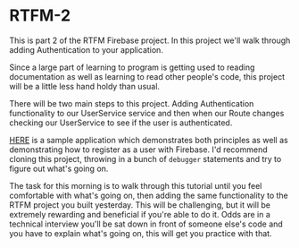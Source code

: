 # RTFM-2

This is part 2 of the RTFM Firebase project. In this project we'll walk through adding Authentication to your application.

Since a large part of learning to program is getting used to reading documentation as well as learning to read other people's code, this project will be a little less hand holdy than usual.

There will be two main steps to this project. Adding Authentication functionality to our UserService service and then when our Route changes checking our UserService to see if the user is authenticated.

[HERE](https://github.com/tylermcginnis/FirebaseLogin) is a sample application which demonstrates both principles as well as demonstrating how to register as a user with Firebase. I'd recommend cloning this project, throwing in a bunch of ```debugger``` statements and try to figure out what's going on.

The task for this morning is to walk through this tutorial until you feel comfortable with what's going on, then adding the same functionality to the RTFM project you built yesterday. This will be challenging, but it will be extremely rewarding and beneficial if you're able to do it. Odds are in a technical interview you'll be sat down in front of someone else's code and you have to explain what's going on, this will get you practice with that.

